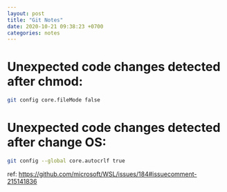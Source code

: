 ```yaml
---
layout: post
title: "Git Notes"
date: 2020-10-21 09:38:23 +0700
categories: notes
---
```


# Unexpected code changes detected after chmod:

```bash
git config core.fileMode false
```

# Unexpected code changes detected after change OS:

```bash
git config --global core.autocrlf true
```

ref: https://github.com/microsoft/WSL/issues/184#issuecomment-215141836
